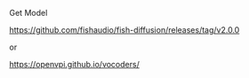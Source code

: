 Get Model

https://github.com/fishaudio/fish-diffusion/releases/tag/v2.0.0

 or 
 
 https://openvpi.github.io/vocoders/